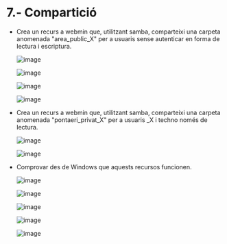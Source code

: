 # 7.- Compartició

- Crea un recurs a webmin que, utilitzant samba, comparteixi una carpeta anomenada "area_public_X" per a usuaris sense autenticar en forma de lectura i escriptura.

  ![image](https://github.com/user-attachments/assets/806390e8-50e7-45a2-b50a-3b2684bc9499)

  ![image](https://github.com/user-attachments/assets/389781ca-88a8-45d2-9131-67090859d009)

  ![image](https://github.com/user-attachments/assets/3f4a2d98-2f8a-4a48-bbc6-5de337d2043b)

  ![image](https://github.com/user-attachments/assets/0c310b25-cf41-4252-a03a-de6a38d0ad34)


- Crea un recurs a webmin que, utilitzant samba, comparteixi una carpeta anomenada "pontaeri_privat_X" per a usuaris _X i techno només de lectura.

  ![image](https://github.com/user-attachments/assets/80404083-cbae-4cd3-89a4-3b97f5a19593)

  ![image](https://github.com/user-attachments/assets/e6ddd64e-d79a-4c3b-8e03-8fe8e765849f)


- Comprovar des de Windows que aquests recursos funcionen.

  ![image](https://github.com/user-attachments/assets/cd2ed8dd-47b9-4431-9450-92606fcefbb2)

  ![image](https://github.com/user-attachments/assets/f5fb4458-40e5-4b5f-8c6d-1e560f355986)

  ![image](https://github.com/user-attachments/assets/7eb05116-2fd1-41c3-90fe-ff7c537af12e)

  ![image](https://github.com/user-attachments/assets/47bf1545-9aee-4154-b059-bfe092da2d22)

  ![image](https://github.com/user-attachments/assets/d5ad981a-fd46-4bab-baf8-8622dfc4f437)


